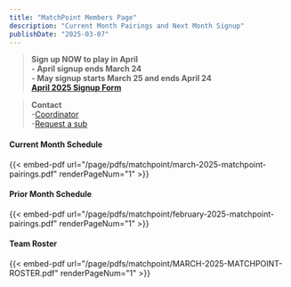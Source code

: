 ```yaml
---
title: "MatchPoint Members Page"
description: "Current Month Pairings and Next Month Signup"
publishDate: "2025-03-07"
---
```


>**Sign up NOW to play in April**\
>**- April signup ends March 24**\
>**- May signup starts March 25 and ends April 24**\
>**[April 2025 Signup Form](/page/groups/matchpoint/signup)**

>**Contact**\
>-[Coordinator](mailto:m.bowman@yahoo.com)\
>-[Request a sub](mailto:matchpoint-tennis@googlegroups.com)

#### **Current Month Schedule**
{{< embed-pdf url="/page/pdfs/matchpoint/march-2025-matchpoint-pairings.pdf" renderPageNum="1" >}}
#### **Prior Month Schedule**
{{< embed-pdf url="/page/pdfs/matchpoint/february-2025-matchpoint-pairings.pdf" renderPageNum="1" >}}

#### **Team Roster**
{{< embed-pdf url="/page/pdfs/matchpoint/MARCH-2025-MATCHPOINT-ROSTER.pdf" renderPageNum="1" >}}
